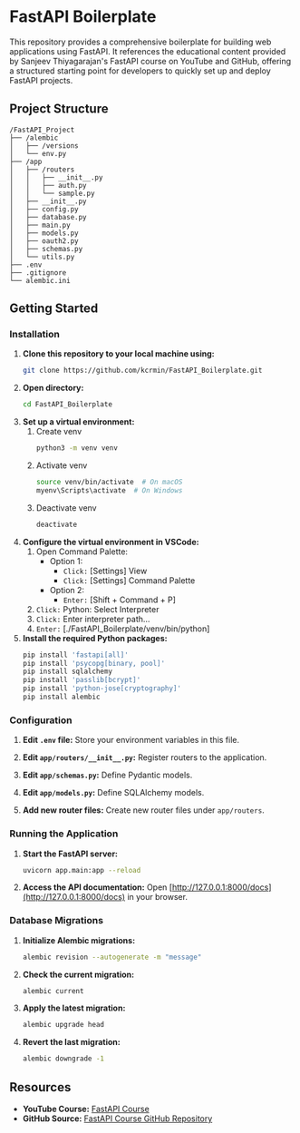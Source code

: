 # FastAPI Boilerplate
This repository provides a comprehensive boilerplate for building web applications using FastAPI. It references the educational content provided by Sanjeev Thiyagarajan's FastAPI course on YouTube and GitHub, offering a structured starting point for developers to quickly set up and deploy FastAPI projects.

## Project Structure

```
/FastAPI_Project
├── /alembic
│   ├── /versions
│   └── env.py
├── /app
│   ├── /routers
│   │   ├── __init__.py
│   │   ├── auth.py
│   │   └── sample.py
│   ├── __init__.py
│   ├── config.py
│   ├── database.py
│   ├── main.py
│   ├── models.py
│   ├── oauth2.py
│   ├── schemas.py
│   └── utils.py
├── .env
├── .gitignore
└── alembic.ini
```

## Getting Started

### Installation
1. **Clone this repository to your local machine using:**
    ```bash
    git clone https://github.com/kcrmin/FastAPI_Boilerplate.git
    ```
2. **Open directory:**
    ```bash
    cd FastAPI_Boilerplate
    ```
3. **Set up a virtual environment:**
    1. Create venv
        ``` bash
        python3 -m venv venv
        ```
    2. Activate venv
        ``` bash
        source venv/bin/activate  # On macOS
        myenv\Scripts\activate  # On Windows
        ```
    3. Deactivate venv
        ``` bash
        deactivate
        ```
4. **Configure the virtual environment in VSCode:**
   1. Open Command Palette:
      - Option 1:
        - ```Click:``` [Settings] View
        - ```Click:``` [Settings] Command Palette
      - Option 2:
        - ```Enter:``` [Shift + Command + P]
   2. ```Click:``` Python: Select Interpreter
   3. ```Click:``` Enter interpreter path…
   4. ```Enter:``` [./FastAPI_Boilerplate/venv/bin/python]
5. **Install the required Python packages:**
    ```bash
    pip install 'fastapi[all]'
    pip install 'psycopg[binary, pool]'
    pip install sqlalchemy
    pip install 'passlib[bcrypt]'
    pip install 'python-jose[cryptography]'
    pip install alembic
    ```

### Configuration

1. **Edit `.env` file:** Store your environment variables in this file.

2. **Edit `app/routers/__init__.py`:** Register routers to the application.

3. **Edit `app/schemas.py`:** Define Pydantic models.

4. **Edit `app/models.py`:** Define SQLAlchemy models.

5. **Add new router files:** Create new router files under `app/routers`.


### Running the Application

1. **Start the FastAPI server:**
   ```bash
   uvicorn app.main:app --reload
   ```

2. **Access the API documentation:** Open [http://127.0.0.1:8000/docs](http://127.0.0.1:8000/docs) in your browser.

### Database Migrations
1. **Initialize Alembic migrations:**
   ```bash
   alembic revision --autogenerate -m "message"
   ```

2. **Check the current migration:**
   ```bash
   alembic current
   ```

3. **Apply the latest migration:**
   ```bash
   alembic upgrade head
   ```

4. **Revert the last migration:**
   ```bash
   alembic downgrade -1
   ```


## Resources

- **YouTube Course:** [FastAPI Course](https://www.youtube.com/watch?v=0sOvCWFmrtA)
- **GitHub Source:** [FastAPI Course GitHub Repository](https://github.com/Sanjeev-Thiyagarajan/fastapi-course)
